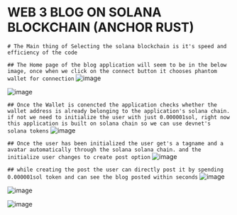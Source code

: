 # WEB 3 BLOG ON SOLANA BLOCKCHAIN (ANCHOR RUST)
`# The Main thing of Selecting the solana blockchain is it's speed and efficiency of the code`

`## The Home page of the blog application will seem to be in the below image, once when we click on the connect button it chooses phantom wallet for connection`
![image](https://user-images.githubusercontent.com/93990691/202890440-16af0773-1e81-4d37-8800-5fe10577fd24.png)

![image](https://user-images.githubusercontent.com/93990691/202890450-f00829fe-f6ee-4b1e-9af9-2663d3166d50.png)

`## Once the Wallet is conencted the application checks whether the wallet address is already belonging to the application's solana chain. if not we need to initialize the user with just 0.000001sol, right now this application is built on solana chain so we can use devnet's solana tokens`
![image](https://user-images.githubusercontent.com/93990691/202890462-42da349c-eb28-4ea9-962c-c07f4e687863.png)

`## Once the user has been initialized the user get's a tagname and a avatar automatically through the solana solana chain. and the initialize user changes to create post option`
![image](https://user-images.githubusercontent.com/93990691/202890484-3b85c3a5-c17e-4822-930b-859fd71701bb.png)

`## while creating the post the user can directly post it by spending 0.000001sol token and can see the blog posted within seconds`
![image](https://user-images.githubusercontent.com/93990691/202890492-4dbb2e38-fdf5-4b66-be68-dcaf76dd3555.png)

![image](https://user-images.githubusercontent.com/93990691/202890511-9573246a-957e-4e5d-ab83-2e1de6a1594b.png)

![image](https://user-images.githubusercontent.com/93990691/202890520-ac8284e4-c813-4247-a45d-0da2628ae18b.png)

